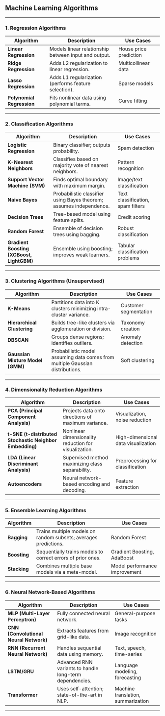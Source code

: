 ## Machine Learning Algorithms

---

### **1. Regression Algorithms**

| Algorithm                 | Description                                          | Use Cases              |
| ------------------------- | ---------------------------------------------------- | ---------------------- |
| **Linear Regression**     | Models linear relationship between input and output. | House price prediction |
| **Ridge Regression**      | Adds L2 regularization to linear regression.         | Multicollinear data    |
| **Lasso Regression**      | Adds L1 regularization (performs feature selection). | Sparse models          |
| **Polynomial Regression** | Fits nonlinear data using polynomial terms.          | Curve fitting          |

---

### **2. Classification Algorithms**

| Algorithm                                 | Description                                                         | Use Cases                         |
| ----------------------------------------- | ------------------------------------------------------------------- | --------------------------------- |
| **Logistic Regression**                   | Binary classifier; outputs probability.                             | Spam detection                    |
| **K-Nearest Neighbors**                   | Classifies based on majority vote of nearest neighbors.             | Pattern recognition               |
| **Support Vector Machine (SVM)**          | Finds optimal boundary with maximum margin.                         | Image/text classification         |
| **Naive Bayes**                           | Probabilistic classifier using Bayes theorem; assumes independence. | Text classification, spam filters |
| **Decision Trees**                        | Tree-based model using feature splits.                              | Credit scoring                    |
| **Random Forest**                         | Ensemble of decision trees using bagging.                           | Robust classification             |
| **Gradient Boosting (XGBoost, LightGBM)** | Ensemble using boosting; improves weak learners.                    | Tabular classification problems   |

---

### **3. Clustering Algorithms (Unsupervised)**

| Algorithm                        | Description                                                                   | Use Cases             |
| -------------------------------- | ----------------------------------------------------------------------------- | --------------------- |
| **K-Means**                      | Partitions data into K clusters minimizing intra-cluster variance.            | Customer segmentation |
| **Hierarchical Clustering**      | Builds tree-like clusters via agglomeration or division.                      | Taxonomy creation     |
| **DBSCAN**                       | Groups dense regions; identifies outliers.                                    | Anomaly detection     |
| **Gaussian Mixture Model (GMM)** | Probabilistic model assuming data comes from multiple Gaussian distributions. | Soft clustering       |

---

### **4. Dimensionality Reduction Algorithms**

| Algorithm                                               | Description                                           | Use Cases                           |
| ------------------------------------------------------- | ----------------------------------------------------- | ----------------------------------- |
| **PCA (Principal Component Analysis)**                  | Projects data onto directions of maximum variance.    | Visualization, noise reduction      |
| **t-SNE (t-distributed Stochastic Neighbor Embedding)** | Nonlinear dimensionality reduction for visualization. | High-dimensional data visualization |
| **LDA (Linear Discriminant Analysis)**                  | Supervised method maximizing class separability.      | Preprocessing for classification    |
| **Autoencoders**                                        | Neural network-based encoding and decoding.           | Feature extraction                  |

---

### **5. Ensemble Learning Algorithms**

| Algorithm    | Description                                                     | Use Cases                     |
| ------------ | --------------------------------------------------------------- | ----------------------------- |
| **Bagging**  | Trains multiple models on random subsets; averages predictions. | Random Forest                 |
| **Boosting** | Sequentially trains models to correct errors of prior ones.     | Gradient Boosting, AdaBoost   |
| **Stacking** | Combines multiple base models via a meta-model.                 | Model performance improvement |

---

### **6. Neural Network-Based Algorithms**

| Algorithm                              | Description                                             | Use Cases                          |
| -------------------------------------- | ------------------------------------------------------- | ---------------------------------- |
| **MLP (Multi-Layer Perceptron)**       | Fully connected neural network.                         | General-purpose tasks              |
| **CNN (Convolutional Neural Network)** | Extracts features from grid-like data.                  | Image recognition                  |
| **RNN (Recurrent Neural Network)**     | Handles sequential data using memory.                   | Text, speech, time-series          |
| **LSTM/GRU**                           | Advanced RNN variants to handle long-term dependencies. | Language modeling, forecasting     |
| **Transformer**                        | Uses self-attention; state-of-the-art in NLP.           | Machine translation, summarization |

---
